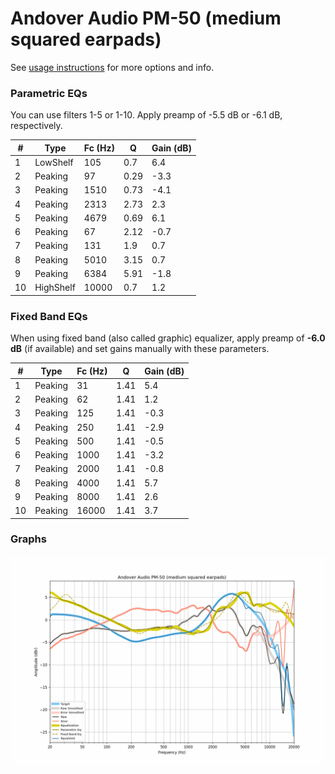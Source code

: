 # Andover Audio PM-50 (medium squared earpads)
See [usage instructions](https://github.com/jaakkopasanen/AutoEq#usage) for more options and info.

### Parametric EQs
You can use filters 1-5 or 1-10. Apply preamp of -5.5 dB or -6.1 dB, respectively.

|   # | Type      |   Fc (Hz) |    Q |   Gain (dB) |
|-----|-----------|-----------|------|-------------|
|   1 | LowShelf  |       105 | 0.7  |         6.4 |
|   2 | Peaking   |        97 | 0.29 |        -3.3 |
|   3 | Peaking   |      1510 | 0.73 |        -4.1 |
|   4 | Peaking   |      2313 | 2.73 |         2.3 |
|   5 | Peaking   |      4679 | 0.69 |         6.1 |
|   6 | Peaking   |        67 | 2.12 |        -0.7 |
|   7 | Peaking   |       131 | 1.9  |         0.7 |
|   8 | Peaking   |      5010 | 3.15 |         0.7 |
|   9 | Peaking   |      6384 | 5.91 |        -1.8 |
|  10 | HighShelf |     10000 | 0.7  |         1.2 |

### Fixed Band EQs
When using fixed band (also called graphic) equalizer, apply preamp of **-6.0 dB** (if available) and set gains manually with these parameters.

|   # | Type    |   Fc (Hz) |    Q |   Gain (dB) |
|-----|---------|-----------|------|-------------|
|   1 | Peaking |        31 | 1.41 |         5.4 |
|   2 | Peaking |        62 | 1.41 |         1.2 |
|   3 | Peaking |       125 | 1.41 |        -0.3 |
|   4 | Peaking |       250 | 1.41 |        -2.9 |
|   5 | Peaking |       500 | 1.41 |        -0.5 |
|   6 | Peaking |      1000 | 1.41 |        -3.2 |
|   7 | Peaking |      2000 | 1.41 |        -0.8 |
|   8 | Peaking |      4000 | 1.41 |         5.7 |
|   9 | Peaking |      8000 | 1.41 |         2.6 |
|  10 | Peaking |     16000 | 1.41 |         3.7 |

### Graphs
![](./Andover%20Audio%20PM-50%20(medium%20squared%20earpads).png)
